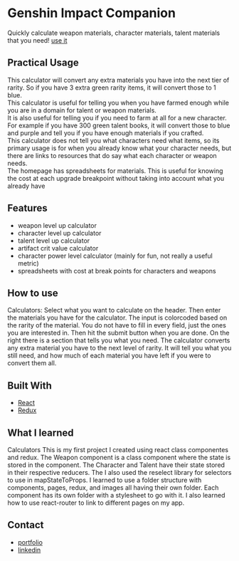 # Genshin Impact Companion

Quickly calculate weapon materials, character materials, talent materials that you need!  [use it](https://elegant-cranachan-8da561.netlify.app/)
## Practical Usage
This calculator will convert any extra materials you have into the next tier of rarity.  So if you have 3 extra green rarity items, it will convert those to 1 blue.<br>  This calculator is useful for telling you when you have farmed enough while you are in a domain for talent or weapon materials. <br>
It is also useful for telling you if you need to farm at all for a new character. For example if you have 300 green talent books, it will convert those to blue and purple and tell you if you have enough materials if you crafted. <br>
This calculator does not tell you what characters need what items, so its primary usage is for when you already know what your character needs, but there are links to resources that do say what each character or weapon needs.<br>
The homepage has spreadsheets for materials.  This is useful for knowing the cost at each upgrade breakpoint without taking into account what you already have

## Features
* weapon level up calculator
* character level up calculator
* talent level up calculator
* artifact crit value calculator
* character power level calculator (mainly for fun, not really a useful metric)
* spreadsheets with cost at break points for characters and weapons

## How to use
Calculators:
Select what you want to calculate on the header.  Then enter the materials you have for the calculator.  The input is colorcoded based on the rarity of the material.  You do not have to fill in every field, just the ones you are interested in.  Then hit the submit button when you are done.  On the right there is a section that tells you what you need.  The calculator converts any extra material you have to the next level of rarity.  It will tell you what you still need, and how much of each material you have left if you were to convert them all.


## Built With
* [React](https://reactjs.org/)
* [Redux](https://redux.js.org/)


## What I learned 
Calculators
This is my first project I created using react class componentes and redux.  The Weapon component is a class component where the state is stored in the component. The Character and Talent have their state stored in their respective reducers.  The  I also used the reselect library for selectors to use in mapStateToProps.
I learned to use a folder structure with components, pages, redux, and images all having their own folder.  Each component has its own folder with a stylesheet to go with it.  I also learned how to use react-router to link to different pages on my app.

## Contact
* [portfolio](https://pongpwner.github.io/eric-shyu-portfolio/) 
* [linkedin](https://www.linkedin.com/in/eric-shyu-105a84191/)
